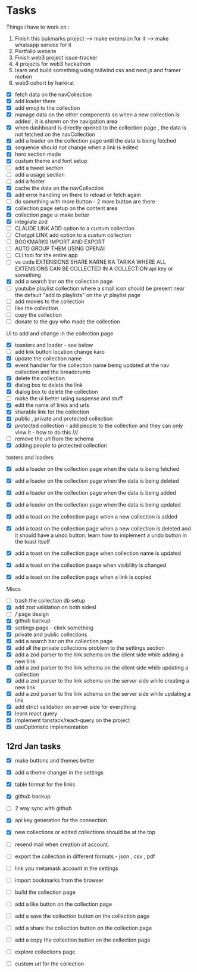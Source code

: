 # Tasks

Things i have to work on :

1. Finish this bukmarks project --> make extension for it --> make whatsapp service for it
2. Portfolio website
3. Finish web3 project issue-tracker
4. 4 projects for web3 hackathon
5. learn and build something using tailwind css and next.js and framer motion
6. web3 cohort by harkirat

- [x] fetch data on the navCollection
- [x] add loader there
- [x] add emoji to the collection
- [x] manage data on the other components so when a new collection is added , it is shown on the navigation area
- [x] when dashboard is directly opened to the collection page , the data is not fetched on the navCollection
- [x] add a loader on the collection page until the data is being fetched
- [x] sequence should not change when a link is edited
- [x] hero section made
- [x] custum theme and font setup
- [ ] add a tweet section
- [ ] add a usage section
- [ ] add a footer
- [x] cache the data on the navCollection
- [x] add error handling on there to reload or fetch again
- [ ] do something with more button - 2 more button are there
- [x] collection page setup on the content area
- [x] collection page ui make better
- [x] integrate zod
- [ ] CLAUDE LINK ADD option to a custum collection
- [ ] Chatgpt LINK add option to a custum collection
- [ ] BOOKMARKS IMPORT AND EXPORT
- [ ] AUTO GROUP THEM USING OPENAI
- [ ] CLI tool for the entire app
- [ ] vs code EXTENSIONS SHARE KARNE KA TARIKA WHERE ALL EXTENSIONS CAN BE COLLECTED IN A COLLECTION api key or something
- [x] add a search bar on the collection page
- [ ] youtube playlist collection where a small icon should be present near the default "add to playlists" on the yt playlist page
- [ ] add movies to the collection
- [ ] like the collection
- [ ] copy the collection
- [ ] donate to the guy who made the collection

UI to add and change in the collection page

- [x] toasters and loader - see below
- [ ] add link button location change karo
- [x] update the collection name
- [x] event handler for the collection name being updated at the nav collection and the breadcrumb
- [x] delete the collection
- [x] dialog box to delete the link
- [x] dialog box to delete the collection
- [ ] make the ui better using suspense and stuff
- [x] edit the name of links and urls
- [x] sharable link for the collection
- [x] public , private and protected collection
- [x] protected collection - add people to the collection and they can only view it - how to do this ///
- [ ] remove the url from the schema
- [x] adding people to protected collection

tosters and loaders

- [x] add a loader on the collection page when the data is being fetched
- [x] add a loader on the collection page when the data is being deleted
- [x] add a loader on the collection page when the data is being added
- [x] add a loader on the collection page when the data is being updated

- [x] add a toast on the collection page when a new collection is added
- [x] add a toast on the collection page when a new collection is deleted and it should have a undo button. learn how to implement a undo button in the toast itself
- [x] add a toast on the collection page when collection name is updated
- [x] add a toast on the collection paage when visibliity is changed
- [x] add a toast on the collection page when a link is copied

Miscs

- [ ] trash the collection db setup
- [x] add zod validation on both sidesl
- [ ] / page design
- [x] github backup
- [x] settings page - clerk something
- [x] private and public collections
- [x] add a search bar on the collection page
- [x] add all the private collections problem to the settings section
- [x] add a zod parser to the link schema on the client side while adding a new link
- [x] add a zod parser to the link schema on the client side while updating a collection
- [x] add a zod parser to the link schema on the server side while creating a new link
- [x] add a zod parser to the link schema on the server side while updating a link
- [x] add strict validation on server side for everything
- [x] learn react query
- [x] implement tanstack/react-query on the project
- [x] useOptimistic implementation

## 12rd Jan tasks

- [x] make buttons and themes better
- [x] add a theme changer in the settings
- [x] table format for the links
- [x] github backup
- [ ] 2 way sync with github
- [x] api key generation for the connection
- [x] new collections or edited collections should be at the top
- [ ] resend mail when creation of account.

- [ ] export the collection in different formats - json , csv , pdf
- [ ] link you metamask account in the settings
- [ ] import bookmarks from the browser
- [ ] build the collection page
- [ ] add a like button on the collection page
- [ ] add a save the collection button on the collection page
- [ ] add a share the collection button on the collection page
- [ ] add a copy the collection button on the collection page
- [ ] explore collections page
- [ ] custom url for the collection
